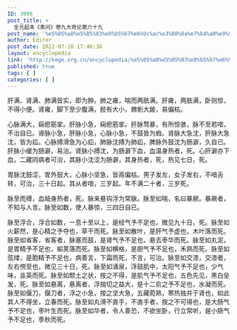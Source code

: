 ```yaml
---
ID: 3996
post_title: >
  全元起本《素问》卷九大奇论第六十九
post_name: '%e5%85%a8%e5%85%83%e8%b5%b7%e6%9c%ac%e3%80%8a%e7%b4%a0%e9%97%ae%e3%80%8b%e5%8d%b7%e4%b9%9d%e5%a4%a7%e5%a5%87%e8%ae%ba%e7%ac%ac%e5%85%ad%e5%8d%81%e4%b9%9d'
author: Editor
post_date: 2022-07-28 17:46:38
layout: encyclopedia
link: 'http://kege.org.cn/encyclopedia/%e5%85%a8%e5%85%83%e8%b5%b7%e6%9c%ac%e3%80%8a%e7%b4%a0%e9%97%ae%e3%80%8b%e5%8d%b7%e4%b9%9d%e5%a4%a7%e5%a5%87%e8%ae%ba%e7%ac%ac%e5%85%ad%e5%8d%81%e4%b9%9d'
published: true
tags: [ ]
categories: [ ]
---
```

肝满、肾满、肺满皆实，即为肿。肺之雍，喘而两胠满。肝雍，两胠满，卧则惊，不得小便。肾雍，脚下至少腹满，胫有大小，髀䯒大跛，易偏枯。

心脉满大，痫瘛筋挛。肝脉小急，痫瘛筋挛。肝脉骛暴，有所惊骇，脉不至若喑，不治自已。肾脉小急，肝脉小急，心脉小急，不鼓皆为瘕。肾脉大急沈，肝脉大急沈，皆为疝。心脉搏滑急为心疝，肺脉沈搏为肺疝，脾脉外鼓沈为肠澼，久自已。肝脉小缓为肠澼，易治。肾脉小搏沈，为肠澼下血，血温身热者，死。心肝澼亦下血，二藏同病者可治，其脉小沈涩为肠澼，其身热者，死，热见七日，死。

胃脉沈鼓涩，胃外鼓大，心脉小坚急，皆鬲偏枯。男子发左，女子发右，不喑舌转，可治，三十日起。其从者喑，三岁起。年不满二十者，三岁死。

脉至而搏，血衄身热者，死。脉来悬钩浮为常脉。脉至如喘，名曰暴厥。暴厥者，不知与人言。脉至如数，使人暴惊，三四日自已。

脉至浮合，浮合如数，一息十至以上，是经气予不足也，微见九十日，死。脉至如火薪然，是心精之予夺也，草干而死。脉至如散叶，是肝气予虚也，木叶落而死。脉至如省客，省客者，脉塞而鼓，是肾气予不足也，悬去枣华而死。脉至如丸泥，是胃精予不足也，榆荚落而死。脉至如横格，是胆气予不足也，禾熟而死。脉至如弦缕，是胞精予不足也，病善言，下霜而死，不言，可治。脉至如交漆，交漆者，左右傍至也，微见三十日，死。脉至如涌泉，浮鼓肌中，太阳气予不足也，少气味，韭英而死。脉至如颓土之状，按之不得，是肌气予不足也，五色先见，黑白垒发，死。脉至如悬离，悬离者，浮揣切之益大，是十二俞之予不足也，水凝而死。脉至如偃刀，偃刀者，浮之小急，按之坚大急，五藏菀熟，寒热独并于肾也，如此其人不得坐，立春而死。脉至如丸滑不直手，不直手者，按之不可得也，是大肠气予不足也，枣叶生而死。脉至如华者，令人善恐，不欲坐卧，行立常听，是小肠气予不足也，季秋而死。